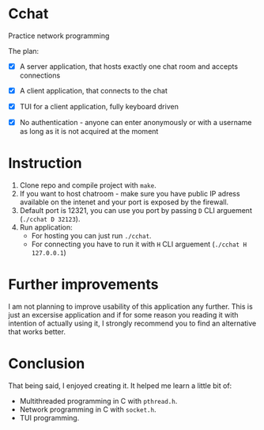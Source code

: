 # Cchat
Practice network programming

The plan:
 - [x] A server application, that hosts exactly one chat room and accepts connections
 - [x] A client application, that connects to the chat
 - [x] TUI for a client application, fully keyboard driven
 - [x] No authentication - anyone can enter anonymously or with a username as long as it is not acquired at the moment


# Instruction

1. Clone repo and compile project with `make`.
2. If you want to host chatroom - make sure you have public IP adress available on the intenet and your port is exposed by the firewall.
3. Default port is 12321, you can use you port by passing `D` CLI arguement (`./cchat D 32123`).
4. Run application:
    - For hosting you can just run `./cchat`.
    - For connecting you have to run it with `H` CLI arguement (`./cchat H 127.0.0.1`)

# Further improvements

I am not planning to improve usability of this application any further. This is just an excersise application and if for some reason you reading it with intention of actually using it, I strongly recommend you to find an alternative that works better.

# Conclusion

That being said, I enjoyed creating it. It helped me learn a little bit of:
- Multithreaded programming in C with `pthread.h`.
- Network programming in C with `socket.h`.
- TUI programming.

